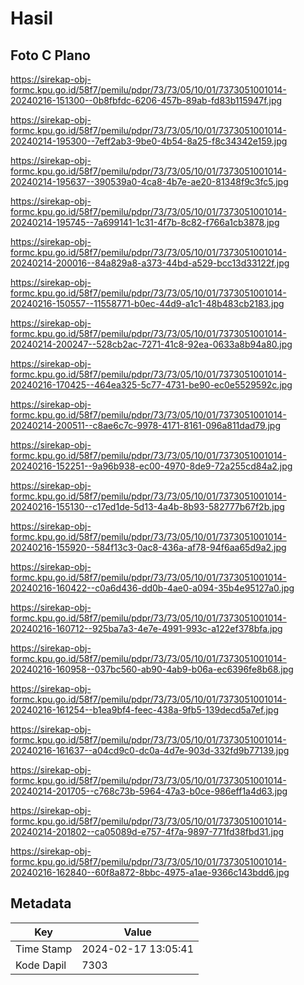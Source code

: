 # Hasil

## Foto C Plano

https://sirekap-obj-formc.kpu.go.id/58f7/pemilu/pdpr/73/73/05/10/01/7373051001014-20240216-151300--0b8fbfdc-6206-457b-89ab-fd83b115947f.jpg

https://sirekap-obj-formc.kpu.go.id/58f7/pemilu/pdpr/73/73/05/10/01/7373051001014-20240214-195300--7eff2ab3-9be0-4b54-8a25-f8c34342e159.jpg

https://sirekap-obj-formc.kpu.go.id/58f7/pemilu/pdpr/73/73/05/10/01/7373051001014-20240214-195637--390539a0-4ca8-4b7e-ae20-81348f9c3fc5.jpg

https://sirekap-obj-formc.kpu.go.id/58f7/pemilu/pdpr/73/73/05/10/01/7373051001014-20240214-195745--7a699141-1c31-4f7b-8c82-f766a1cb3878.jpg

https://sirekap-obj-formc.kpu.go.id/58f7/pemilu/pdpr/73/73/05/10/01/7373051001014-20240214-200016--84a829a8-a373-44bd-a529-bcc13d33122f.jpg

https://sirekap-obj-formc.kpu.go.id/58f7/pemilu/pdpr/73/73/05/10/01/7373051001014-20240216-150557--11558771-b0ec-44d9-a1c1-48b483cb2183.jpg

https://sirekap-obj-formc.kpu.go.id/58f7/pemilu/pdpr/73/73/05/10/01/7373051001014-20240214-200247--528cb2ac-7271-41c8-92ea-0633a8b94a80.jpg

https://sirekap-obj-formc.kpu.go.id/58f7/pemilu/pdpr/73/73/05/10/01/7373051001014-20240216-170425--464ea325-5c77-4731-be90-ec0e5529592c.jpg

https://sirekap-obj-formc.kpu.go.id/58f7/pemilu/pdpr/73/73/05/10/01/7373051001014-20240214-200511--c8ae6c7c-9978-4171-8161-096a811dad79.jpg

https://sirekap-obj-formc.kpu.go.id/58f7/pemilu/pdpr/73/73/05/10/01/7373051001014-20240216-152251--9a96b938-ec00-4970-8de9-72a255cd84a2.jpg

https://sirekap-obj-formc.kpu.go.id/58f7/pemilu/pdpr/73/73/05/10/01/7373051001014-20240216-155130--c17ed1de-5d13-4a4b-8b93-582777b67f2b.jpg

https://sirekap-obj-formc.kpu.go.id/58f7/pemilu/pdpr/73/73/05/10/01/7373051001014-20240216-155920--584f13c3-0ac8-436a-af78-94f6aa65d9a2.jpg

https://sirekap-obj-formc.kpu.go.id/58f7/pemilu/pdpr/73/73/05/10/01/7373051001014-20240216-160422--c0a6d436-dd0b-4ae0-a094-35b4e95127a0.jpg

https://sirekap-obj-formc.kpu.go.id/58f7/pemilu/pdpr/73/73/05/10/01/7373051001014-20240216-160712--925ba7a3-4e7e-4991-993c-a122ef378bfa.jpg

https://sirekap-obj-formc.kpu.go.id/58f7/pemilu/pdpr/73/73/05/10/01/7373051001014-20240216-160958--037bc560-ab90-4ab9-b06a-ec6396fe8b68.jpg

https://sirekap-obj-formc.kpu.go.id/58f7/pemilu/pdpr/73/73/05/10/01/7373051001014-20240216-161254--b1ea9bf4-feec-438a-9fb5-139decd5a7ef.jpg

https://sirekap-obj-formc.kpu.go.id/58f7/pemilu/pdpr/73/73/05/10/01/7373051001014-20240216-161637--a04cd9c0-dc0a-4d7e-903d-332fd9b77139.jpg

https://sirekap-obj-formc.kpu.go.id/58f7/pemilu/pdpr/73/73/05/10/01/7373051001014-20240214-201705--c768c73b-5964-47a3-b0ce-986eff1a4d63.jpg

https://sirekap-obj-formc.kpu.go.id/58f7/pemilu/pdpr/73/73/05/10/01/7373051001014-20240214-201802--ca05089d-e757-4f7a-9897-771fd38fbd31.jpg

https://sirekap-obj-formc.kpu.go.id/58f7/pemilu/pdpr/73/73/05/10/01/7373051001014-20240216-162840--60f8a872-8bbc-4975-a1ae-9366c143bdd6.jpg


## Metadata

| Key        | Value               |
| ---------- | ------------------- |
| Time Stamp | 2024-02-17 13:05:41 |
| Kode Dapil | 7303                |



